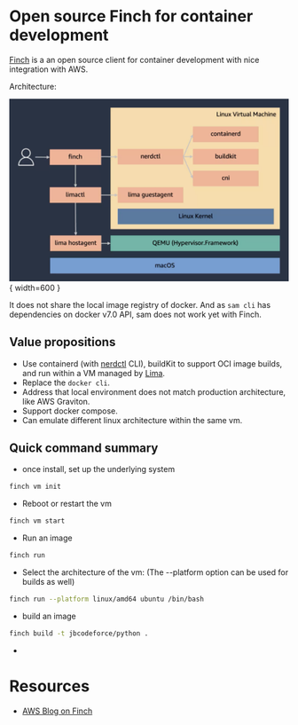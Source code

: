 # Open source Finch for container development

[Finch](https://github.com/runfinch/finch) is a an open source client for container development with nice integration with AWS.

Architecture:

![](./images/finch-arch.png){ width=600 }

It does not share the local image registry of docker. And as `sam cli` has dependencies on docker v7.0 API, sam does not work yet with Finch.

## Value propositions

* Use containerd (with [nerdctl](https://github.com/containerd/nerdctl#command-reference) CLI), buildKit to support OCI image builds, and run within a VM managed by [Lima](https://github.com/lima-vm/lima).
* Replace the `docker cli`.
* Address that local environment does not match production architecture, like AWS Graviton. 
* Support docker compose.
* Can emulate different linux architecture within the same vm.

## Quick command summary

* once install, set up the underlying system

```sh
finch vm init 
```

* Reboot or restart the vm

```sh
finch vm start 
```

* Run an image

```sh
finch run 
```

* Select the architecture of the vm: (The --platform option can be used for builds as well)

```sh
finch run --platform linux/amd64 ubuntu /bin/bash
```

* build an image

```sh
finch build -t jbcodeforce/python .
```

* 
# Resources

* [AWS Blog on Finch](https://aws.amazon.com/blogs/opensource/introducing-finch-an-open-source-client-for-container-development/)